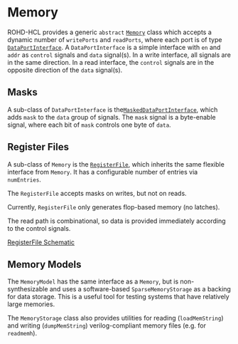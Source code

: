 # Memory

ROHD-HCL provides a generic `abstract` [`Memory`](https://intel.github.io/rohd-hcl/rohd_hcl/Memory-class.html) class which accepts a dynamic number of `writePorts` and `readPorts`, where each port is of type [`DataPortInterface`](https://intel.github.io/rohd-hcl/rohd_hcl/DataPortInterface-class.html).  A `DataPortInterface` is a simple interface with `en` and `addr` as `control` signals and `data` signal(s).  In a write interface, all signals are in the same direction.  In a read interface, the `control` signals are in the opposite direction of the `data` signal(s).

## Masks

A sub-class of `DataPortInterface` is the[`MaskedDataPortInterface`](https://intel.github.io/rohd-hcl/rohd_hcl/MaskedDataPortInterface-class.html), which adds `mask` to the `data` group of signals.  The `mask` signal is a byte-enable signal, where each bit of `mask` controls one byte of `data`.

## Register Files

A sub-class of `Memory` is the [`RegisterFile`](https://intel.github.io/rohd-hcl/rohd_hcl/RegisterFile-class.html), which inherits the same flexible interface from `Memory`.  It has a configurable number of entries via `numEntries`.

The `RegisterFile` accepts masks on writes, but not on reads.

Currently, `RegisterFile` only generates flop-based memory (no latches).

The read path is combinational, so data is provided immediately according to the control signals.

[RegisterFile Schematic](https://intel.github.io/rohd-hcl/RegisterFile_WP1_RP1_E8.html)

## Memory Models

The `MemoryModel` has the same interface as a `Memory`, but is non-synthesizable and uses a software-based `SparseMemoryStorage` as a backing for data storage. This is a useful tool for testing systems that have relatively large memories.

The `MemoryStorage` class also provides utilities for reading (`loadMemString`) and writing (`dumpMemString`) verilog-compliant memory files (e.g. for `readmemh`).
